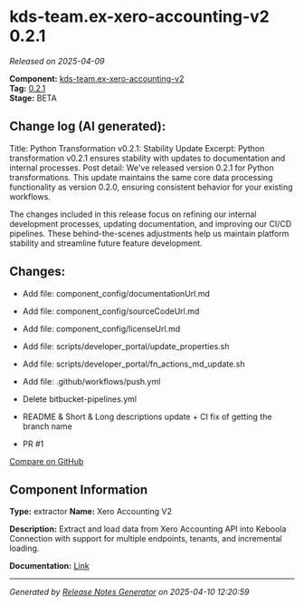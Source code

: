 #  kds-team.ex-xero-accounting-v2 0.2.1

_Released on 2025-04-09_

**Component:** [kds-team.ex-xero-accounting-v2](https://github.com/keboola/component-xero-accounting-v2)  
**Tag:** [0.2.1](https://github.com/keboola/component-xero-accounting-v2/releases/tag/0.2.1)  
**Stage:** BETA


## Change log (AI generated):
Title: Python Transformation v0.2.1: Stability Update
Excerpt: Python transformation v0.2.1 ensures stability with updates to documentation and internal processes.
Post detail:
We've released version 0.2.1 for Python transformations. This update maintains the same core data processing functionality as version 0.2.0, ensuring consistent behavior for your existing workflows.

The changes included in this release focus on refining our internal development processes, updating documentation, and improving our CI/CD pipelines. These behind-the-scenes adjustments help us maintain platform stability and streamline future feature development.



## Changes:



- Add file: component_config/documentationUrl.md 




- Add file: component_config/sourceCodeUrl.md 




- Add file: component_config/licenseUrl.md 




- Add file: scripts/developer_portal/update_properties.sh 




- Add file: scripts/developer_portal/fn_actions_md_update.sh 




- Add file: .github/workflows/push.yml 




- Delete bitbucket-pipelines.yml 




- README & Short & Long descriptions update + CI fix of getting the branch name 




- PR #1 



[Compare on GitHub](https://github.com/keboola/component-xero-accounting-v2/compare/0.2.0...0.2.1)



## Component Information
**Type:** extractor
**Name:** Xero Accounting V2

**Description:** Extract and load data from Xero Accounting API into Keboola Connection with support for multiple endpoints, tenants, and incremental loading.


**Documentation:** [Link](https://github.com/keboola/component-xero-accounting-v2/blob/main/README.md)



---
_Generated by [Release Notes Generator](https://github.com/keboola/release-notes-generator)
on 2025-04-10 12:20:59_